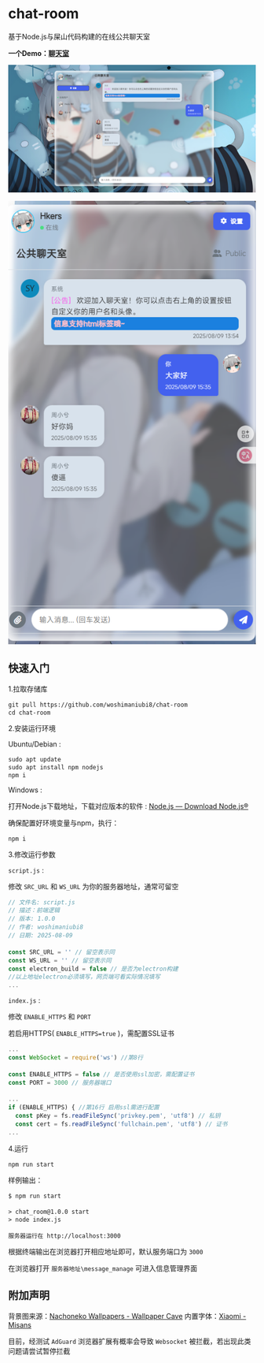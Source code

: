 # chat-room
基于Node.js与屎山代码构建的在线公共聊天室



**一个Demo：[聊天室](https://mc-jp.woshisb.eu.org:3022/)**



![PC](public/pc-screen.png)

![MOB](public/mob-screen.png)

## 快速入门



1.拉取存储库

```shell
git pull https://github.com/woshimaniubi8/chat-room
cd chat-room
```



2.安装运行环境

Ubuntu/Debian :

```shell
sudo apt update
sudo apt install npm nodejs
npm i
```

Windows :

打开Node.js下载地址，下载对应版本的软件 : [Node.js — Download Node.js®](https://nodejs.org/en/download)

确保配置好环境变量与npm，执行：

```shell
npm i
```

3.修改运行参数

`script.js` :

修改 `SRC_URL` 和 `WS_URL` 为你的服务器地址，通常可留空

```javascript
// 文件名: script.js
// 描述：前端逻辑
// 版本: 1.0.0
// 作者: woshimaniubi8
// 日期: 2025-08-09

const SRC_URL = '' // 留空表示同
const WS_URL = '' // 留空表示同
const electron_build = false // 是否为electron构建
//以上地址electron必须填写，网页端可看实际情况填写
...

```



`index.js` :

修改 `ENABLE_HTTPS` 和 `PORT`

若启用HTTPS( `ENABLE_HTTPS=true` )，需配置SSL证书

```javascript
...
const WebSocket = require('ws') //第8行

const ENABLE_HTTPS = false // 是否使用ssl加密，需配置证书
const PORT = 3000 // 服务器端口

...
if (ENABLE_HTTPS) { //第16行 启用ssl需进行配置
  const pKey = fs.readFileSync('privkey.pem', 'utf8') // 私钥
  const cert = fs.readFileSync('fullchain.pem', 'utf8') // 证书
...
```



4.运行

```shell
npm run start
```

样例输出：

```shell
$ npm run start

> chat_room@1.0.0 start
> node index.js

服务器运行在 http://localhost:3000
```

根据终端输出在浏览器打开相应地址即可，默认服务端口为 `3000`

在浏览器打开 `服务器地址\message_manage` 可进入信息管理界面





## 附加声明

背景图来源：[Nachoneko Wallpapers - Wallpaper Cave](https://wallpapercave.com/nachoneko-wallpapers)
内置字体：[Xiaomi - Misans](https://hyperos.mi.com/font/download)

目前，经测试 `AdGuard` 浏览器扩展有概率会导致 `Websocket` 被拦截，若出现此类问题请尝试暂停拦截